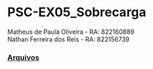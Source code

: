 # PSC-EX05_Sobrecarga

Matheus de Paula Oliveira - RA: 822160889
<br>
Nathan Ferreira dos Reis - RA: 822156739
<br>

### [Arquivos](/src)
